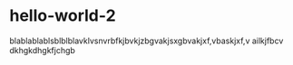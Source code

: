 # hello-world-2
blablablablsblblblavklvsnvrbfkjbvkjzbgvakjsxgbvakjxf,vbaskjxf,v ailkjfbcv
dkhgkdhgkfjchgb
